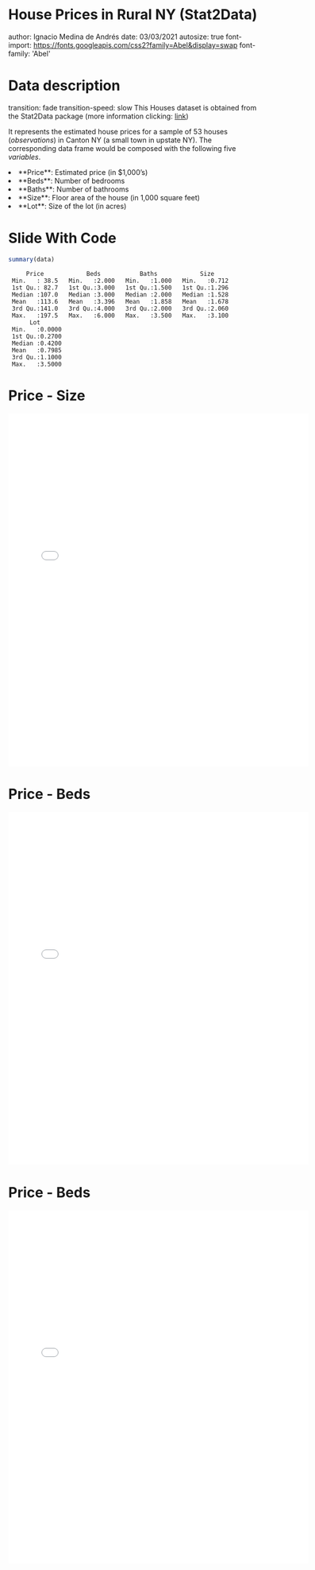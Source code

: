 House Prices in Rural NY (Stat2Data)
========================================================
author: Ignacio Medina de Andrés
date: 03/03/2021
autosize: true
font-import: https://fonts.googleapis.com/css2?family=Abel&display=swap
font-family: 'Abel' 

Data description
========================================================
transition: fade
transition-speed: slow
This Houses dataset is obtained from the Stat2Data package (more information clicking: [link](<https://cran.r-project.org/web/packages/Stat2Data/Stat2Data.pdf>))

It represents the estimated house prices for a sample of 53 houses (*observations*) in Canton NY (a small town in upstate NY). The corresponding data frame would be composed with the following five *variables*.

<li class="fragment fade-in">**Price**: Estimated price (in $1,000’s)</li>
<li class="fragment fade-in">**Beds**: Number of bedrooms</li>
<li class="fragment fade-in">**Baths**: Number of bathrooms</li>
<li class="fragment fade-in">**Size**: Floor area of the house (in 1,000 square feet)</li>
<li class="fragment fade-in">**Lot**: Size of the lot (in acres)</li>

Slide With Code
========================================================




```r
summary(data)
```

```
     Price            Beds           Baths            Size      
 Min.   : 38.5   Min.   :2.000   Min.   :1.000   Min.   :0.712  
 1st Qu.: 82.7   1st Qu.:3.000   1st Qu.:1.500   1st Qu.:1.296  
 Median :107.0   Median :3.000   Median :2.000   Median :1.528  
 Mean   :113.6   Mean   :3.396   Mean   :1.858   Mean   :1.678  
 3rd Qu.:141.0   3rd Qu.:4.000   3rd Qu.:2.000   3rd Qu.:2.060  
 Max.   :197.5   Max.   :6.000   Max.   :3.500   Max.   :3.100  
      Lot        
 Min.   :0.0000  
 1st Qu.:0.2700  
 Median :0.4200  
 Mean   :0.7985  
 3rd Qu.:1.1000  
 Max.   :3.5000  
```


Price - Size
========================================================




<style>
  .p_iframe iframe {
    width:100%;
    height:700px;
}
</style>

<div class="p_iframe">
<iframe frameborder="0" seamless='seamless' scrolling=no src="plotly.html"></iframe>
</div>

Price - Beds
========================================================




<div class="p_iframe">
<iframe frameborder="0" seamless='seamless' scrolling=no src="plotly2.html"></iframe>
</div>


Price - Beds
========================================================




<style>
  .p_iframe iframe {
    width:120%;
    height:710px;
}
</style>

<div class="p_iframe">
<iframe frameborder="0" seamless='seamless' scrolling=no src="plotly2.html"></iframe>
</div>










